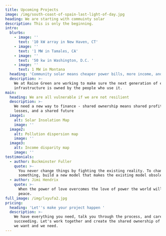 ```yaml
---
title: Upcoming Projects
image: /img/south-coast-of-spain-last-light-of-day.jpg
heading: We are starting with commuinty solar
description: This is only the beginning.
intro:
  blurbs:
    - image: ''
      text: '10 kW array in New Haven, CT'
    - image: ''
      text: '1 MW in Tamales, CA'
    - image: ''
      text: '50 kw in Washington, D.C. '
    - image: ''
      text: 1 MW in Montana
  heading: 'Community solar means cheaper power bills, more income, and cleaner air'
  description: >-
    We at Raise Green are working to make sure the next generation of energy
    infrastructure is owned by the people who use it.
main:
  heading: We are all vulnerable if we are not resilient
  description: >-
    We need a new way to finance - shared ownership means shared profits, shared
    losses, and a shared future
  image1:
    alt: Solar Insolation Map
    image: ''
  image2:
    alt: Pollution dispersion map
    image: ''
  image3:
    alt: Income disparity map
    image: ''
testimonials:
  - author: Buckminster Fuller
    quote: >-
      You never change things by fighting the existing reality. To change
      something, build a new model that makes the existing model obsolete.
  - author: Jimi Hendrix
    quote: >-
      When the power of love overcomes the love of power the world will know
      peace.
full_image: /img/lxyufa2.jpg
pricing:
  heading: 'Let''s make your project happen '
  description: >-
    We have everything you need, talk you through the process, and care about it
    succeeding. Let's work together and create the shared ownership of the world
    we want and we need.
---
```


